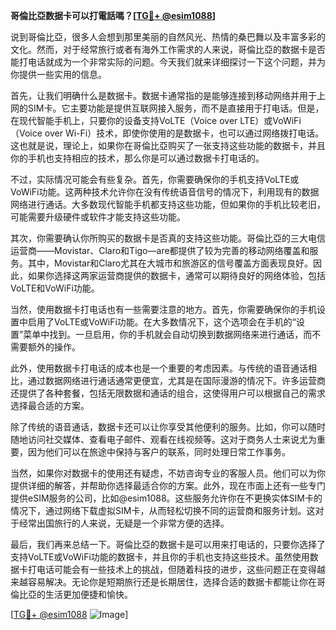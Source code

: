 **哥倫比亞数据卡可以打電話嗎？[[TG💪+ @esim1088](https://t.me/s/esim1088)]**

说到哥倫比亞，很多人会想到那里美丽的自然风光、热情的桑巴舞以及丰富多彩的文化。然而，对于经常旅行或者有海外工作需求的人来说，哥倫比亞的数据卡是否能打电话就成为一个非常实际的问题。今天我们就来详细探讨一下这个问题，并为你提供一些实用的信息。

首先，让我们明确什么是数据卡。数据卡通常指的是能够连接到移动网络并用于上网的SIM卡。它主要功能是提供互联网接入服务，而不是直接用于打电话。但是，在现代智能手机上，只要你的设备支持VoLTE（Voice over LTE）或VoWiFi（Voice over Wi-Fi）技术，即使你使用的是数据卡，也可以通过网络拨打电话。这也就是说，理论上，如果你在哥倫比亞购买了一张支持这些功能的数据卡，并且你的手机也支持相应的技术，那么你是可以通过数据卡打电话的。

不过，实际情况可能会有些复杂。首先，你需要确保你的手机支持VoLTE或VoWiFi功能。这两种技术允许你在没有传统语音信号的情况下，利用现有的数据网络进行通话。大多数现代智能手机都支持这些功能，但如果你的手机比较老旧，可能需要升级硬件或软件才能支持这些功能。

其次，你需要确认你所购买的数据卡是否真的支持这些功能。哥倫比亞的三大电信运营商——Movistar、Claro和Tigo—are都提供了较为完善的移动网络覆盖和服务。其中，Movistar和Claro尤其在大城市和旅游区的信号覆盖方面表现良好。因此，如果你选择这两家运营商提供的数据卡，通常可以期待良好的网络体验，包括VoLTE和VoWiFi功能。

当然，使用数据卡打电话也有一些需要注意的地方。首先，你需要确保你的手机设置中启用了VoLTE或VoWiFi功能。在大多数情况下，这个选项会在手机的“设置”菜单中找到。一旦启用，你的手机就会自动切换到数据网络来进行通话，而不需要额外的操作。

此外，使用数据卡打电话的成本也是一个重要的考虑因素。与传统的语音通话相比，通过数据网络进行通话通常更便宜，尤其是在国际漫游的情况下。许多运营商还提供了各种套餐，包括无限数据和通话的组合，这使得用户可以根据自己的需求选择最合适的方案。

除了传统的语音通话，数据卡还可以让你享受其他便利的服务。比如，你可以随时随地访问社交媒体、查看电子邮件、观看在线视频等。这对于商务人士来说尤为重要，因为他们可以在旅途中保持与客户的联系，同时处理日常工作事务。

当然，如果你对数据卡的使用还有疑虑，不妨咨询专业的客服人员。他们可以为你提供详细的解答，并帮助你选择最适合你的方案。此外，现在市面上还有一些专门提供eSIM服务的公司，比如@esim1088。这些服务允许你在不更换实体SIM卡的情况下，通过网络下载虚拟SIM卡，从而轻松切换不同的运营商和服务计划。这对于经常出国旅行的人来说，无疑是一个非常方便的选择。

最后，我们再来总结一下。哥倫比亞的数据卡是可以用来打电话的，只要你选择了支持VoLTE或VoWiFi功能的数据卡，并且你的手机也支持这些技术。虽然使用数据卡打电话可能会有一些技术上的挑战，但随着科技的进步，这些问题正在变得越来越容易解决。无论你是短期旅行还是长期居住，选择合适的数据卡都能让你在哥倫比亞的生活更加便捷和愉快。

[[TG💪+ @esim1088](https://t.me/s/esim1088) ![Image](https://i.postimg.cc/4NQfJmqS/Snipaste-2025-05-13-00-14-12.png)]